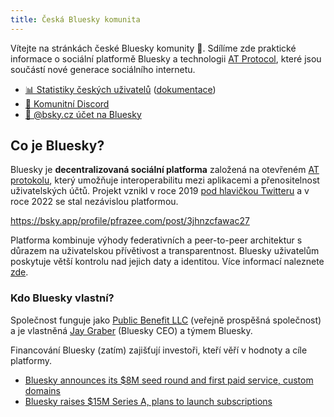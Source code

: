 ```yaml
---
title: Česká Bluesky komunita
---
```


Vítejte na stránkách české Bluesky komunity 👋. Sdílíme zde praktické informace o sociální platformě Bluesky a technologii [AT Protocol](/definice/at-protokol), které jsou součástí nové generace sociálního internetu.

* [📊 Statistiky českých uživatelů](https://stats.bsky.cz) ([dokumentace](/projekty/ceske-statistiky/))
* [💬 Komunitní Discord](https://discord.com/invite/DT6VcuEvXx)
* [🔗 @bsky.cz účet na Bluesky](https://bsky.app/profile/bsky.cz)

## Co je Bluesky?

Bluesky je **decentralizovaná sociální platforma** založená na otevřeném [AT protokolu](https://atproto.com/), který
umožňuje interoperabilitu mezi aplikacemi a přenositelnost uživatelských účtů. Projekt vznikl v roce 2019
[pod hlavičkou Twitteru](https://x.com/jack/status/1204766078468911106) a v roce 2022 se stal nezávislou platformou.

https://bsky.app/profile/pfrazee.com/post/3jhnzcfawac27

Platforma kombinuje výhody federativních a peer-to-peer architektur s důrazem na uživatelskou přívětivost a
transparentnost. Bluesky uživatelům poskytuje větší kontrolu nad jejich daty a identitou. Více informací naleznete
[zde](https://blueskyweb.zendesk.com/hc/en-us/articles/19002666608397-What-is-Bluesky).

### Kdo Bluesky vlastní?

Společnost funguje jako [Public Benefit LLC](https://bsky.social/about/blog/2-7-2022-overview) (veřejně prospěšná
společnost) a je vlastněná [Jay Graber](https://bsky.app/profile/jay.bsky.team) (Bluesky CEO) a týmem Bluesky.

Financování Bluesky (zatím) zajišťují investoři, kteří věří v hodnoty a cíle platformy.

- [Bluesky announces its $8M seed round and first paid service, custom domains](https://techcrunch.com/2023/07/05/bluesky-announces-its-8m-seed-round-first-paid-service-custom-domains/)
- [Bluesky raises $15M Series A, plans to launch subscriptions](https://techcrunch.com/2024/10/24/bluesky-raises-15m-series-a-plans-to-launch-subscriptions/)
